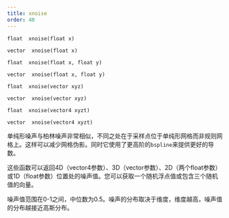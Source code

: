 ```yaml
---
title: xnoise
order: 40
---
```

`float  xnoise(float x)`

`vector  xnoise(float x)`

`float  xnoise(float x, float y)`

`vector  xnoise(float x, float y)`

`float  xnoise(vector xyz)`

`vector  xnoise(vector xyz)`

`float  xnoise(vector4 xyzt)`

`vector  xnoise(vector4 xyzt)`

单纯形噪声与柏林噪声非常相似，不同之处在于采样点位于单纯形网格而非规则网格上。这样可以减少网格伪影。同时它使用了更高阶的`bspline`来提供更好的导数。

这些函数可以返回4D（vector4参数）、3D（vector参数）、2D（两个float参数）或1D（float参数）位置处的噪声值。您可以获取一个随机浮点值或包含三个随机值的向量。

噪声值范围在0-1之间，中位数为0.5。噪声的分布取决于维度，维度越高，噪声值的分布越接近高斯分布。
